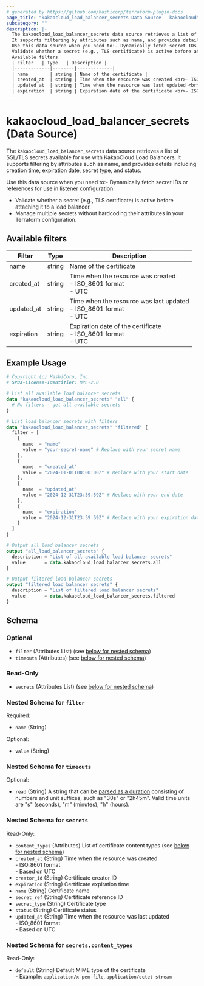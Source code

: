 ```yaml
---
# generated by https://github.com/hashicorp/terraform-plugin-docs
page_title: "kakaocloud_load_balancer_secrets Data Source - kakaocloud"
subcategory: ""
description: |-
  The kakaocloud_load_balancer_secrets data source retrieves a list of SSL/TLS secrets available for use with KakaoCloud Load Balancers.
  It supports filtering by attributes such as name, and provides details including creation time, expiration date, secret type, and status.
  Use this data source when you need to:- Dynamically fetch secret IDs or references for use in listener configuration.
  Validate whether a secret (e.g., TLS certificate) is active before attaching it to a load balancer.Manage multiple secrets without hardcoding their attributes in your Terraform configuration.
  Available filters
  | Filter   | Type   | Description |
  |-------------|--------|-------------|
  | name        | string | Name of the certificate |
  | created_at  | string | Time when the resource was created <br>- ISO_8601 format <br>- UTC |
  | updated_at  | string | Time when the resource was last updated <br>- ISO_8601 format <br>- UTC |
  | expiration  | string | Expiration date of the certificate <br>- ISO_8601 format <br>- UTC |
---
```


# kakaocloud_load_balancer_secrets (Data Source)

The `kakaocloud_load_balancer_secrets` data source retrieves a list of SSL/TLS secrets available for use with KakaoCloud Load Balancers.
It supports filtering by attributes such as name, and provides details including creation time, expiration date, secret type, and status.

Use this data source when you need to:- Dynamically fetch secret IDs or references for use in listener configuration.
- Validate whether a secret (e.g., TLS certificate) is active before attaching it to a load balancer.
- Manage multiple secrets without hardcoding their attributes in your Terraform configuration.

## Available filters

| Filter   | Type   | Description |
|-------------|--------|-------------|
| name        | string | Name of the certificate |
| created_at  | string | Time when the resource was created <br>- ISO_8601 format <br>- UTC |
| updated_at  | string | Time when the resource was last updated <br>- ISO_8601 format <br>- UTC |
| expiration  | string | Expiration date of the certificate <br>- ISO_8601 format <br>- UTC |

## Example Usage

```terraform
# Copyright (c) HashiCorp, Inc.
# SPDX-License-Identifier: MPL-2.0

# List all available load balancer secrets
data "kakaocloud_load_balancer_secrets" "all" {
  # No filters - get all available secrets
}

# List load balancer secrets with filters
data "kakaocloud_load_balancer_secrets" "filtered" {
  filter = [
    {
      name  = "name"
      value = "your-secret-name" # Replace with your secret name
    },
    {
      name  = "created_at"
      value = "2024-01-01T00:00:00Z" # Replace with your start date
    },
    {
      name  = "updated_at"
      value = "2024-12-31T23:59:59Z" # Replace with your end date
    },
    {
      name  = "expiration"
      value = "2024-12-31T23:59:59Z" # Replace with your expiration date
    }
  ]
}

# Output all load balancer secrets
output "all_load_balancer_secrets" {
  description = "List of all available load balancer secrets"
  value       = data.kakaocloud_load_balancer_secrets.all
}

# Output filtered load balancer secrets
output "filtered_load_balancer_secrets" {
  description = "List of filtered load balancer secrets"
  value       = data.kakaocloud_load_balancer_secrets.filtered
}
```

<!-- schema generated by tfplugindocs -->
## Schema

### Optional

- `filter` (Attributes List) (see [below for nested schema](#nestedatt--filter))
- `timeouts` (Attributes) (see [below for nested schema](#nestedatt--timeouts))

### Read-Only

- `secrets` (Attributes List) (see [below for nested schema](#nestedatt--secrets))

<a id="nestedatt--filter"></a>
### Nested Schema for `filter`

Required:

- `name` (String)

Optional:

- `value` (String)


<a id="nestedatt--timeouts"></a>
### Nested Schema for `timeouts`

Optional:

- `read` (String) A string that can be [parsed as a duration](https://pkg.go.dev/time#ParseDuration) consisting of numbers and unit suffixes, such as "30s" or "2h45m". Valid time units are "s" (seconds), "m" (minutes), "h" (hours).


<a id="nestedatt--secrets"></a>
### Nested Schema for `secrets`

Read-Only:

- `content_types` (Attributes) List of certificate content types (see [below for nested schema](#nestedatt--secrets--content_types))
- `created_at` (String) Time when the resource was created <br/> - ISO_8601 format  <br/> - Based on UTC
- `creator_id` (String) Certificate creator ID
- `expiration` (String) Certificate expiration time
- `name` (String) Certificate name
- `secret_ref` (String) Certificate reference ID
- `secret_type` (String) Certificate type
- `status` (String) Certificate status
- `updated_at` (String) Time when the resource was last updated <br/> - ISO_8601 format  <br/> - Based on UTC

<a id="nestedatt--secrets--content_types"></a>
### Nested Schema for `secrets.content_types`

Read-Only:

- `default` (String) Default MIME type of the certificate <br/> - Example: `application/x-pem-file`, `application/octet-stream`
